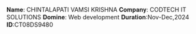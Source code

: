 𝐍𝐚𝐦𝐞: CHINTALAPATI VAMSI KRISHNA
𝐂𝐨𝐦𝐩𝐚𝐧𝐲: CODTECH IT SOLUTIONS
𝐃𝐨𝐦𝐢𝐧𝐞: Web development
𝐃𝐮𝐫𝐚𝐭𝐢𝐨𝐧:Nov-Dec,2024
𝐈𝐃:CT08DS9480        

